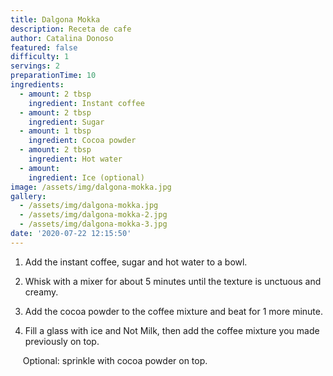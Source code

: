 ```yaml
---
title: Dalgona Mokka
description: Receta de cafe
author: Catalina Donoso
featured: false
difficulty: 1
servings: 2
preparationTime: 10
ingredients:
  - amount: 2 tbsp
    ingredient: Instant coffee
  - amount: 2 tbsp
    ingredient: Sugar
  - amount: 1 tbsp
    ingredient: Cocoa powder 
  - amount: 2 tbsp
    ingredient: Hot water
  - amount:  
    ingredient: Ice (optional)
image: /assets/img/dalgona-mokka.jpg
gallery:
  - /assets/img/dalgona-mokka.jpg
  - /assets/img/dalgona-mokka-2.jpg
  - /assets/img/dalgona-mokka-3.jpg
date: '2020-07-22 12:15:50'
---
```

1. Add the instant coffee, sugar and hot water to a bowl.				

2. Whisk with a mixer for about 5 minutes until the texture is unctuous and creamy.				

3. Add the cocoa powder to the coffee mixture and beat for 1 more minute.				

4. Fill a glass with ice and Not Milk, then add the coffee mixture you made previously on top.

&nbsp;&nbsp;&nbsp;&nbsp; Optional: sprinkle with cocoa powder on top.
